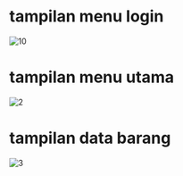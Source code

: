 # tampilan menu login
![10](https://user-images.githubusercontent.com/46414809/151820749-7bf22772-ce5d-4451-b580-a0adab6668ae.png)
# tampilan menu utama
![2](https://user-images.githubusercontent.com/46414809/151829068-8da9b2d5-0c33-4d75-b70a-9f10453b5e9b.png)
# tampilan data barang
![3](https://user-images.githubusercontent.com/46414809/151829762-840c3d18-71f0-4343-b9df-f41605ccab6a.png)
